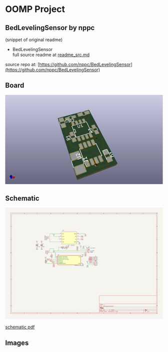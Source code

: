 # OOMP Project  
## BedLevelingSensor  by nppc  
  
(snippet of original readme)  
  
- BedLevelingSensor  
  full source readme at [readme_src.md](readme_src.md)  
  
source repo at: [https://github.com/nppc/BedLevelingSensor](https://github.com/nppc/BedLevelingSensor)  
## Board  
  
[![working_3d.png](working_3d_600.png)](working_3d.png)  
## Schematic  
  
[![working_schematic.png](working_schematic_600.png)](working_schematic.png)  
  
[schematic pdf](working_schematic.pdf)  
## Images  
